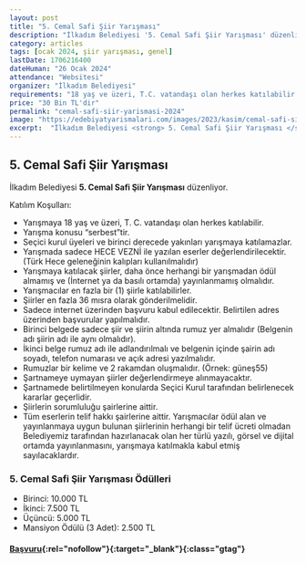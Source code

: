 ```yaml
---
layout: post
title: "5. Cemal Safi Şiir Yarışması"
description: "İlkadım Belediyesi '5. Cemal Safi Şiir Yarışması' düzenliyor."
category: articles
tags: [ocak 2024, şiir yarışması, genel]
lastDate: 1706216400
dateHuman: "26 Ocak 2024"
attendance: "Websitesi"
organizer: "İlkadım Belediyesi"
requirements: "18 yaş ve üzeri, T.C. vatandaşı olan herkes katılabilir."
price: "30 Bin TL'dir"
permalink: "cemal-safi-siir-yarismasi-2024"
image: "https://edebiyatyarismalari.com/images/2023/kasim/cemal-safi-siir-yarismasi-2024.jpg"
excerpt:  "İlkadım Belediyesi <strong> 5. Cemal Safi Şiir Yarışması </strong> düzenliyor."
---
```


## 5. Cemal Safi Şiir Yarışması
İlkadım Belediyesi **5. Cemal Safi Şiir Yarışması** düzenliyor.  

Katılım Koşulları:
- Yarışmaya 18 yaş ve üzeri, T. C. vatandaşı olan herkes katılabilir.
- Yarışma konusu “serbest”tir.
- Seçici kurul üyeleri ve birinci derecede yakınları yarışmaya katılamazlar.
- Yarışmada sadece HECE VEZNİ ile yazılan eserler değerlendirilecektir. (Türk Hece geleneğinin kalıpları kullanılmalıdır)
- Yarışmaya katılacak şiirler, daha önce herhangi bir yarışmadan ödül almamış ve (İnternet ya da basılı ortamda) yayınlanmamış olmalıdır.
- Yarışmacılar en fazla bir (1) şiirle katılabilirler.
- Şiirler en fazla 36 mısra olarak gönderilmelidir.
- Sadece internet üzerinden başvuru kabul edilecektir. Belirtilen adres üzerinden başvurular yapılmalıdır.
- Birinci belgede sadece şiir ve şiirin altında rumuz yer almalıdır (Belgenin adı şiirin adı ile aynı olmalıdır).
- İkinci belge rumuz adı ile adlandırılmalı ve belgenin içinde şairin adı soyadı, telefon numarası ve açık adresi yazılmalıdır.
- Rumuzlar bir kelime ve 2 rakamdan oluşmalıdır. (Örnek: güneş55)
- Şartnameye uymayan şiirler değerlendirmeye alınmayacaktır.
- Şartnamede belirtilmeyen konularda Seçici Kurul tarafından belirlenecek kararlar geçerlidir.
- Şiirlerin sorumluluğu şairlerine aittir.
- Tüm eserlerin telif hakkı şairlerine aittir. Yarışmacılar ödül alan ve yayınlanmaya uygun bulunan şiirlerinin herhangi bir telif ücreti olmadan Belediyemiz tarafından hazırlanacak olan her türlü yazılı, görsel ve dijital ortamda yayınlanmasını, yarışmaya katılmakla kabul etmiş sayılacaklardır.


### 5. Cemal Safi Şiir Yarışması Ödülleri
- Birinci: 10.000 TL 
- İkinci: 7.500 TL
- Üçüncü: 5.000 TL
- Mansiyon Ödülü (3 Adet): 2.500 TL


#### [Başvuru](https://ilkadim.bel.tr/cemalsafi2024.php/?ref=edebiyatyarismalari.com){:rel="nofollow"}{:target="_blank"}{:class="gtag"}